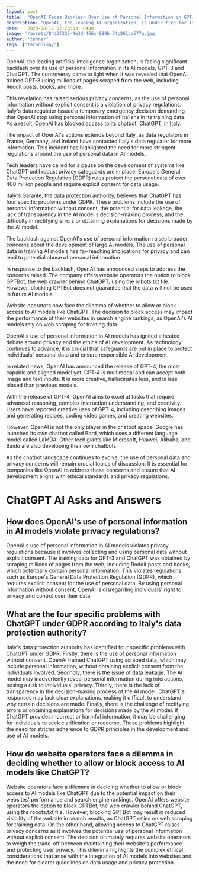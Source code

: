 ```yaml
---
layout: post
title:  "OpenAI Faces Backlash Over Use of Personal Information in GPT-3 and ChatGPT"
description: "OpenAI, the leading AI organization, is under fire for its use of personal information in its AI models, GPT-3 and ChatGPT. The controversy has sparked privacy concerns and raised questions about ethical standards in AI development. In response, OpenAI has announced steps to address the concerns, while also unveiling the release of GPT-4, its most advanced model yet. As other players enter the chatbot space, it is crucial to prioritize privacy and adhere to ethical guidelines."
date:   2023-08-17 02:23:53 -0400
image: '/assets/84a3f325-4e3d-466c-889b-74c861ca577a.jpg'
author: 'tanner'
tags: ["technology"]
---
```


OpenAI, the leading artificial intelligence organization, is facing significant backlash over its use of personal information in its AI models, GPT-3 and ChatGPT. The controversy came to light when it was revealed that OpenAI trained GPT-3 using millions of pages scraped from the web, including Reddit posts, books, and more.

This revelation has raised serious privacy concerns, as the use of personal information without explicit consent is a violation of privacy regulations. Italy's data regulator issued a temporary emergency decision demanding that OpenAI stop using personal information of Italians in its training data. As a result, OpenAI has blocked access to its chatbot, ChatGPT, in Italy.

The impact of OpenAI's actions extends beyond Italy, as data regulators in France, Germany, and Ireland have contacted Italy's data regulator for more information. This incident has highlighted the need for more stringent regulations around the use of personal data in AI models.

Tech leaders have called for a pause on the development of systems like ChatGPT until robust privacy safeguards are in place. Europe's General Data Protection Regulation (GDPR) rules protect the personal data of over 400 million people and require explicit consent for data usage.

Italy's Garante, the data protection authority, believes that ChatGPT has four specific problems under GDPR. These problems include the use of personal information without consent, the potential for data leakage, the lack of transparency in the AI model's decision-making process, and the difficulty in rectifying errors or obtaining explanations for decisions made by the AI model.

The backlash against OpenAI's use of personal information raises broader concerns about the development of large AI models. The use of personal data in training AI models has far-reaching implications for privacy and can lead to potential abuse of personal information.

In response to the backlash, OpenAI has announced steps to address the concerns raised. The company offers website operators the option to block GPTBot, the web crawler behind ChatGPT, using the robots.txt file. However, blocking GPTBot does not guarantee that the data will not be used in future AI models.

Website operators now face the dilemma of whether to allow or block access to AI models like ChatGPT. The decision to block access may impact the performance of their websites in search engine rankings, as OpenAI's AI models rely on web scraping for training data.

OpenAI's use of personal information in AI models has ignited a heated debate around privacy and the ethics of AI development. As technology continues to advance, it is crucial that safeguards are put in place to protect individuals' personal data and ensure responsible AI development.

In related news, OpenAI has announced the release of GPT-4, the most capable and aligned model yet. GPT-4 is multimodal and can accept both image and text inputs. It is more creative, hallucinates less, and is less biased than previous models.

With the release of GPT-4, OpenAI aims to excel at tasks that require advanced reasoning, complex instruction understanding, and creativity. Users have reported creative uses of GPT-4, including describing images and generating recipes, coding video games, and creating websites.

However, OpenAI is not the only player in the chatbot space. Google has launched its own chatbot called Bard, which uses a different language model called LaMDA. Other tech giants like Microsoft, Huawei, Alibaba, and Baidu are also developing their own chatbots.

As the chatbot landscape continues to evolve, the use of personal data and privacy concerns will remain crucial topics of discussion. It is essential for companies like OpenAI to address these concerns and ensure that AI development aligns with ethical standards and privacy regulations.


# ChatGPT AI Asks and Answers
## How does OpenAI's use of personal information in AI models violate privacy regulations?
OpenAI's use of personal information in AI models violates privacy regulations because it involves collecting and using personal data without explicit consent. The training data for GPT-3 and ChatGPT was obtained by scraping millions of pages from the web, including Reddit posts and books, which potentially contain personal information. This violates regulations such as Europe's General Data Protection Regulation (GDPR), which requires explicit consent for the use of personal data. By using personal information without consent, OpenAI is disregarding individuals' right to privacy and control over their data.

## What are the four specific problems with ChatGPT under GDPR according to Italy's data protection authority?
Italy's data protection authority has identified four specific problems with ChatGPT under GDPR. Firstly, there is the use of personal information without consent. OpenAI trained ChatGPT using scraped data, which may include personal information, without obtaining explicit consent from the individuals involved. Secondly, there is the issue of data leakage. The AI model may inadvertently reveal personal information during interactions, posing a risk to individuals' privacy. Thirdly, there is the lack of transparency in the decision-making process of the AI model. ChatGPT's responses may lack clear explanations, making it difficult to understand why certain decisions are made. Finally, there is the challenge of rectifying errors or obtaining explanations for decisions made by the AI model. If ChatGPT provides incorrect or harmful information, it may be challenging for individuals to seek clarification or recourse. These problems highlight the need for stricter adherence to GDPR principles in the development and use of AI models.

## How do website operators face a dilemma in deciding whether to allow or block access to AI models like ChatGPT?
Website operators face a dilemma in deciding whether to allow or block access to AI models like ChatGPT due to the potential impact on their websites' performance and search engine rankings. OpenAI offers website operators the option to block GPTBot, the web crawler behind ChatGPT, using the robots.txt file. However, blocking GPTBot may result in reduced visibility of the website in search results, as ChatGPT relies on web scraping for training data. On the other hand, allowing access to ChatGPT raises privacy concerns as it involves the potential use of personal information without explicit consent. The decision ultimately requires website operators to weigh the trade-off between maintaining their website's performance and protecting user privacy. This dilemma highlights the complex ethical considerations that arise with the integration of AI models into websites and the need for clearer guidelines on data usage and privacy protection.

